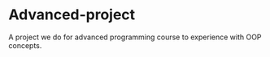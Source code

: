 # Advanced-project
A project we do for advanced programming course to experience with OOP concepts.
